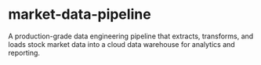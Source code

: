 # market-data-pipeline
A production-grade data engineering pipeline that extracts, transforms, and loads stock market data into a cloud data warehouse for analytics and reporting.
